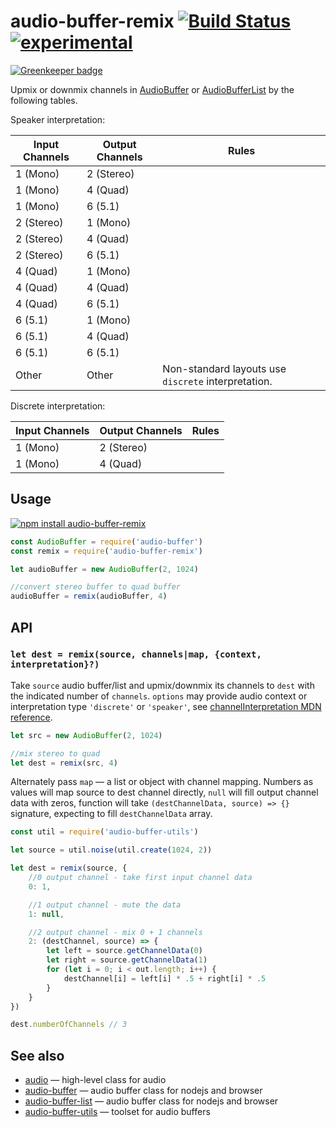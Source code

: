 # audio-buffer-remix [![Build Status](https://travis-ci.org/audiojs/audio-buffer-remix.svg?branch=master)](https://travis-ci.org/audiojs/audio-buffer-remix) [![experimental](http://badges.github.io/stability-badges/dist/experimental.svg)](http://github.com/badges/stability-badges)

[![Greenkeeper badge](https://badges.greenkeeper.io/audiojs/audio-buffer-remix.svg)](https://greenkeeper.io/)

Upmix or downmix channels in [AudioBuffer](https://github.com/audiojs/audio-buffer) or [AudioBufferList](https://github.com/audiojs/audio-buffer-list) by the following tables.

Speaker interpretation:

| Input Channels | Output Channels | Rules |
|---|---|---|
| 1 (Mono) | 2 (Stereo) | |
| 1 (Mono) | 4 (Quad) | |
| 1 (Mono) | 6 (5.1) | |
| 2 (Stereo) | 1 (Mono) | |
| 2 (Stereo) | 4 (Quad) | |
| 2 (Stereo) | 6 (5.1) | |
| 4 (Quad) | 1 (Mono) | |
| 4 (Quad) | 4 (Quad) | |
| 4 (Quad) | 6 (5.1) | |
| 6 (5.1) | 1 (Mono) | |
| 6 (5.1) | 4 (Quad) | |
| 6 (5.1) | 6 (5.1) | |
| Other | Other | Non-standard layouts use `discrete` interpretation. |

Discrete interpretation:

| Input Channels | Output Channels | Rules |
|---|---|---|
| 1 (Mono) | 2 (Stereo) | |
| 1 (Mono) | 4 (Quad) | |


## Usage

[![npm install audio-buffer-remix](https://nodei.co/npm/audio-buffer-remix.png?mini=true)](https://npmjs.org/package/audio-buffer-remix/)

```js
const AudioBuffer = require('audio-buffer')
const remix = require('audio-buffer-remix')

let audioBuffer = new AudioBuffer(2, 1024)

//convert stereo buffer to quad buffer
audioBuffer = remix(audioBuffer, 4)
```

## API

### `let dest = remix(source, channels|map, {context, interpretation}?)`

Take `source` audio buffer/list and upmix/downmix its channels to `dest` with the indicated number of `channels`. `options` may provide audio context or interpretation type `'discrete'` or `'speaker'`, see [channelInterpretation MDN reference](https://developer.mozilla.org/en-US/docs/Web/API/AudioNode/channelInterpretation).

```js
let src = new AudioBuffer(2, 1024)

//mix stereo to quad
let dest = remix(src, 4)
```

Alternately pass `map` — a list or object with channel mapping. Numbers as values will map source to dest channel directly, `null` will fill output channel data with zeros, function will take `(destChannelData, source) => {}` signature, expecting to fill `destChannelData` array.

```js
const util = require('audio-buffer-utils')

let source = util.noise(util.create(1024, 2))

let dest = remix(source, {
	//0 output channel - take first input channel data
	0: 1,

	//1 output channel - mute the data
	1: null,

	//2 output channel - mix 0 + 1 channels
	2: (destChannel, source) => {
		let left = source.getChannelData(0)
		let right = source.getChannelData(1)
		for (let i = 0; i < out.length; i++) {
			destChannel[i] = left[i] * .5 + right[i] * .5
		}
	}
})

dest.numberOfChannels // 3
```

## See also

* [audio](https://github.com/audiojs/audio) — high-level class for audio
* [audio-buffer](https://github.com/audiojs/audio-buffer) — audio buffer class for nodejs and browser
* [audio-buffer-list](https://github.com/audiojs/audio-buffer-list) — audio buffer class for nodejs and browser
* [audio-buffer-utils](https://github.com/audio-buffer-utils) — toolset for audio buffers

